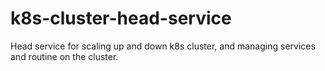 # k8s-cluster-head-service
Head service for scaling up and down k8s cluster, and managing services and routine on the cluster.
